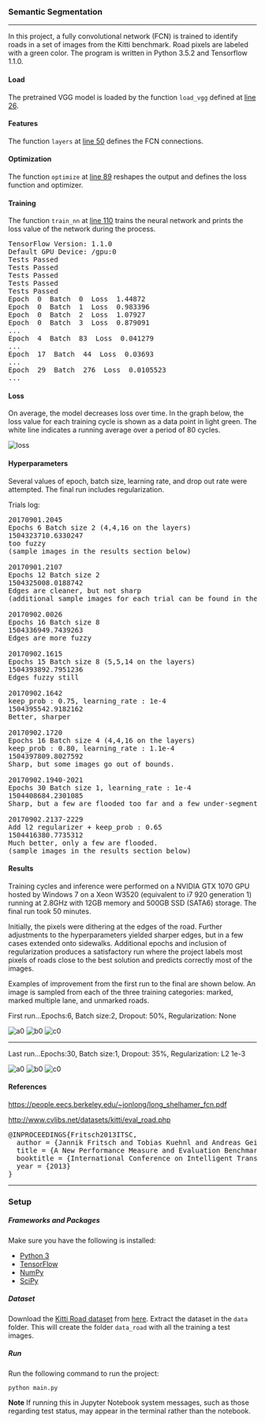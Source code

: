 ### Semantic Segmentation
---


In this project, a fully convolutional network (FCN) is trained to identify roads in a set of images from the Kitti benchmark. Road pixels are labeled with a green color. The program is written in Python 3.5.2 and Tensorflow 1.1.0.

#### Load

The pretrained VGG model is loaded by the function `load_vgg` defined at
[line 26](./main.py#L26).

#### Features

The function `layers` at [line 50](./main.py#L50) defines the FCN connections.

#### Optimization

The function `optimize` at [line 89](./main.py#L89) reshapes the output and defines the loss function and optimizer.

#### Training

The function `train_nn` at [line 110](./main.py#L110) trains the neural network and prints the loss value of the network during the process.
<pre>
TensorFlow Version: 1.1.0
Default GPU Device: /gpu:0
Tests Passed
Tests Passed
Tests Passed
Tests Passed
Tests Passed
Epoch  0  Batch  0  Loss  1.44872
Epoch  0  Batch  1  Loss  0.983396
Epoch  0  Batch  2  Loss  1.07927
Epoch  0  Batch  3  Loss  0.879091
...
Epoch  4  Batch  83  Loss  0.041279
...
Epoch  17  Batch  44  Loss  0.03693
...
Epoch  29  Batch  276  Loss  0.0105523
...
</pre>

#### Loss

On average, the model decreases loss over time. In the graph below, the loss value for each training cycle is shown as a data point in light green. The white line indicates a running average over a period of 80 cycles.

![loss](./images/losstrend.png "loss")

#### Hyperparameters

Several values of epoch, batch size, learning rate, and drop out rate were attempted. The final run includes regularization.

Trials log:
<pre>
20170901.2045
Epochs 6 Batch size 2 (4,4,16 on the layers)
1504323710.6330247
too fuzzy
(sample images in the results section below)

20170901.2107
Epochs 12 Batch size 2
1504325008.0188742
Edges are cleaner, but not sharp
(additional sample images for each trial can be found in the `images` directory of this repository)

20170902.0026
Epochs 16 Batch size 8
1504336949.7439263
Edges are more fuzzy

20170902.1615
Epochs 15 Batch size 8 (5,5,14 on the layers)
1504393892.7951236
Edges fuzzy still

20170902.1642
keep_prob : 0.75, learning_rate : 1e-4
1504395542.9182162
Better, sharper

20170902.1720
Epochs 16 Batch size 4 (4,4,16 on the layers)
keep_prob : 0.80, learning_rate : 1.1e-4
1504397809.8027592
Sharp, but some images go out of bounds.

20170902.1940-2021
Epochs 30 Batch size 1, learning_rate : 1e-4
1504408684.2301085
Sharp, but a few are flooded too far and a few under-segmented

20170902.2137-2229
Add l2 regularizer + keep_prob : 0.65
1504416380.7735312
Much better, only a few are flooded.
(sample images in the results section below)
</pre>

#### Results

Training cycles and inference were performed on a NVIDIA GTX 1070 GPU hosted by Windows 7 on a Xeon W3520 (equivalent to i7 920 generation 1) running at 2.8GHz with 12GB memory and 500GB SSD (SATA6) storage. The final run took 50 minutes.

Initially, the pixels were dithering at the edges of the road. Further adjustments to the hyperparameters yielded sharper edges, but in a few cases extended onto sidewalks. Additional epochs and inclusion of regularization produces a satisfactory run where the project labels most pixels of roads close to the best solution and predicts correctly most of the images.

Examples of improvement from the first run to the final are shown below. An image is sampled from each of the three training categories: marked, marked multiple lane, and unmarked roads.

First run...Epochs:6, Batch size:2, Dropout: 50%, Regularization: None

![a0](./images/um_000019-0.png "a0")
![b0](./images/umm_000035-0.png "b0")
![c0](./images/uu_000056-0.png "c0")

---
Last run...Epochs:30, Batch size:1, Dropout: 35%, Regularization: L2 1e-3

![a0](./images/um_000019-7.png "a0")
![b0](./images/umm_000035-7.png "b0")
![c0](./images/uu_000056-7.png "c0")

#### References
https://people.eecs.berkeley.edu/~jonlong/long_shelhamer_fcn.pdf

http://www.cvlibs.net/datasets/kitti/eval_road.php
<pre>@INPROCEEDINGS{Fritsch2013ITSC,
  author = {Jannik Fritsch and Tobias Kuehnl and Andreas Geiger},
  title = {A New Performance Measure and Evaluation Benchmark for Road Detection Algorithms},
  booktitle = {International Conference on Intelligent Transportation Systems (ITSC)},
  year = {2013}
}
</pre>
---
### Setup
##### Frameworks and Packages
Make sure you have the following is installed:
 - [Python 3](https://www.python.org/)
 - [TensorFlow](https://www.tensorflow.org/)
 - [NumPy](http://www.numpy.org/)
 - [SciPy](https://www.scipy.org/)
##### Dataset
Download the [Kitti Road dataset](http://www.cvlibs.net/datasets/kitti/eval_road.php) from [here](http://www.cvlibs.net/download.php?file=data_road.zip).  Extract the dataset in the `data` folder.  This will create the folder `data_road` with all the training a test images.

##### Run
Run the following command to run the project:
```
python main.py
```
**Note** If running this in Jupyter Notebook system messages, such as those regarding test status, may appear in the terminal rather than the notebook.
